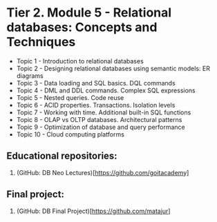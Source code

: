 # Tier 2. Module 5 - Relational databases: Concepts and Techniques

* Topic 1 - Introduction to relational databases
* Topic 2 - Designing relational databases using semantic models: ER diagrams
* Topic 3 - Data loading and SQL basics. DQL commands
* Topic 4 - DML and DDL commands. Complex SQL expressions
* Topic 5 - Nested queries. Code reuse
* Topic 6 - ACID properties. Transactions. Isolation levels
* Topic 7 - Working with time. Additional built-in SQL functions
* Topic 8 - OLAP vs OLTP databases. Architectural patterns
* Topic 9 - Optimization of database and query performance
* Topic 10 - Cloud computing platforms

## Educational repositories:
1. (GitHub: DB Neo Lectures)[https://github.com/goitacademy]

## Final project:
1. (GitHub: DB Final Project)[https://github.com/matajur]
